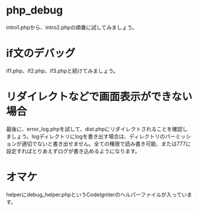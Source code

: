 # php_debug

intro1.phpから、intro2.phpの順番に試してみましょう。

# if文のデバッグ
if1.php、if2.php、if3.phpと続けてみましょう。

# リダイレクトなどで画面表示ができない場合
最後に、error_log.phpを試して、dist.phpにリダイレクトされることを確認しましょう。logディレクトリにlogを書き出す場合は、ディレクトリのパーミッションが適切でないと書き出せません。全ての権限で読み書き可能、または777に設定すればとりあえずログが書き込めるようになります。

# オマケ
helperにdebug_helper.phpというCodeIgniterのヘルパーファイルが入っています。
